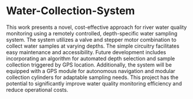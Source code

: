 # Water-Collection-System
This work presents a novel, cost-effective approach for river water quality monitoring using a remotely controlled, depth-specific water sampling system. The system utilizes a valve and stepper motor combination to collect water samples at varying depths. The simple circuitry facilitates easy maintenance and accessibility. Future development includes incorporating an algorithm for automated depth selection and sample collection triggered by GPS location. Additionally, the system will be equipped with a GPS module for autonomous navigation and modular collection cylinders for adaptable sampling needs. This project has the potential to significantly improve water quality monitoring efficiency and reduce operational costs. 
